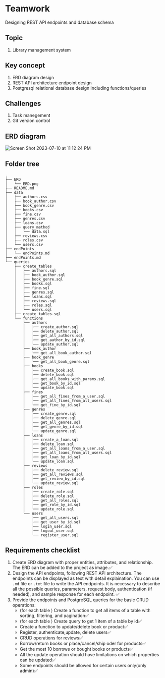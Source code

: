 # Teamwork
Designing REST API endpoints and database schema

## Topic
1. Library management system

## Key concept
1. ERD diagram design
2. REST API architecture endpoint design
3. Postgresql relational database design including functions/queries

## Challenges 
1. Task manegement 
2. Git version control

## ERD diagram
![Screen Shot 2023-07-10 at 11 12 24 PM](https://github.com/LeeRichi/fs15_teamwork_team_2/assets/86901868/5a274048-2dad-4291-a763-ff1c1a6b9ea1)

## Folder tree
````
.
├── ERD
│   └── ERD.png
├── README.md
├── data
│   ├── authors.csv
│   ├── book_author.csv
│   ├── book_genre.csv
│   ├── books.csv
│   ├── fine.csv
│   ├── genres.csv
│   ├── loans.csv
│   ├── query_method
│   │   └── data.sql
│   ├── reviews.csv
│   ├── roles.csv
│   └── users.csv
├── endPoints
│   └── endPoints.md
├── endPoints.md
└── queries
    ├── create_tables
    │   ├── authors.sql
    │   ├── book_author.sql
    │   ├── book_genre.sql
    │   ├── books.sql
    │   ├── fine.sql
    │   ├── genres.sql
    │   ├── loans.sql
    │   ├── reviews.sql
    │   ├── roles.sql
    │   └── users.sql
    ├── create_tables.sql
    └── functions
        ├── authors
        │   ├── create_author.sql
        │   ├── delete_author.sql
        │   ├── get_all_authors.sql
        │   ├── get_author_by_id.sql
        │   └── update_author.sql
        ├── book_author
        │   └── get_all_book_author.sql
        ├── book_genre
        │   └── get_all_book_genre.sql
        ├── books
        │   ├── create_book.sql
        │   ├── delete_book.sql
        │   ├── get_all_books_with_params.sql
        │   ├── get_book_by_id.sql
        │   └── update_book.sql
        ├── fines
        │   ├── get_all_fines_from_a_user.sql
        │   ├── get_all_fines_from_all_users.sql
        │   └── get_fine_by_id.sql
        ├── genres
        │   ├── create_genre.sql
        │   ├── delete_genre.sql
        │   ├── get_all_genres.sql
        │   ├── get_genre_by_id.sql
        │   └── update_genre.sql
        ├── loans
        │   ├── create_a_loan.sql
        │   ├── delete_loan.sql
        │   ├── get_all_loans_from_a_user.sql
        │   ├── get_all_loans_from_all_users.sql
        │   ├── get_loan_by_id.sql
        │   └── update_loan.sql
        ├── reviews
        │   ├── delete_review.sql
        │   ├── get_all_reviews.sql
        │   ├── get_review_by_id.sql
        │   └── update_review.sql
        ├── roles
        │   ├── create_role.sql
        │   ├── delete_role.sql
        │   ├── get_all_roles.sql
        │   ├── get_role_by_id.sql
        │   └── update_role.sql
        └── users
            ├── get_all_users.sql
            ├── get_user_by_id.sql
            ├── login_user.sql
            ├── logout_user.sql
            └── register_user.sql
````


## Requirements checklist
1. Create ERD diagram with proper entities, attributes, and relationship. The ERD can be added to the project as image.:white_check_mark:
2. Design the API endpoints, following REST API architecture. The endpoints can be displayed as text with detail explaination. You can use `.md` file or `.txt` file to write the API endpoints. It is necessary to describe all the possible queries, parameters, request body, authentication (if needed), and sample response for each endpoint. :white_check_mark:
4. Provide the endpoints and PostgreSQL queries for the basic CRUD operations:
   - (for each table ) Create a function to get all items of a table with sorting, filtering, and pagination:white_check_mark:
   - (for each table ) Create query to get 1 item of a table by id:white_check_mark:
   - Create a function to update/delete book or product:white_check_mark:
   - Register, authenticate,update, delete users:white_check_mark:
   - CRUD operations for reviews:white_check_mark:
   - Borrow/return books or place/cancel/ship oder for products:white_check_mark:
   - Get the most 10 borrows or bought books or products:white_check_mark:
   - All the update operation should have limitations on which properties can be updated:white_check_mark:
   - Some endpoints should be allowed for certain users only(only admin):white_check_mark:
